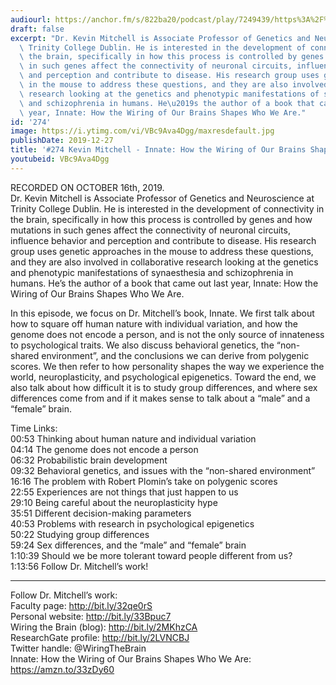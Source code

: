 ```yaml
---
audiourl: https://anchor.fm/s/822ba20/podcast/play/7249439/https%3A%2F%2Fd3ctxlq1ktw2nl.cloudfront.net%2Fproduction%2F2019-9-18%2F29808773-44100-2-8d691566511.m4a
draft: false
excerpt: "Dr. Kevin Mitchell is Associate Professor of Genetics and Neuroscience at\
  \ Trinity College Dublin. He is interested in the development of connectivity in\
  \ the brain, specifically in how this process is controlled by genes and how mutations\
  \ in such genes affect the connectivity of neuronal circuits, influence behavior\
  \ and perception and contribute to disease. His research group uses genetic approaches\
  \ in the mouse to address these questions, and they are also involved in collaborative\
  \ research looking at the genetics and phenotypic manifestations of synaesthesia\
  \ and schizophrenia in humans. He\u2019s the author of a book that came out last\
  \ year, Innate: How the Wiring of Our Brains Shapes Who We Are."
id: '274'
image: https://i.ytimg.com/vi/VBc9Ava4Dgg/maxresdefault.jpg
publishDate: 2019-12-27
title: '#274 Kevin Mitchell - Innate: How the Wiring of Our Brains Shapes Who We Are'
youtubeid: VBc9Ava4Dgg
---
```

<div class="timelinks">

RECORDED ON OCTOBER 16th, 2019.  
Dr. Kevin Mitchell is Associate Professor of Genetics and Neuroscience at Trinity College Dublin. He is interested in the development of connectivity in the brain, specifically in how this process is controlled by genes and how mutations in such genes affect the connectivity of neuronal circuits, influence behavior and perception and contribute to disease. His research group uses genetic approaches in the mouse to address these questions, and they are also involved in collaborative research looking at the genetics and phenotypic manifestations of synaesthesia and schizophrenia in humans. He’s the author of a book that came out last year, Innate: How the Wiring of Our Brains Shapes Who We Are.

In this episode, we focus on Dr. Mitchell’s book, Innate. We first talk about how to square off human nature with individual variation, and how the genome does not encode a person, and is not the only source of innateness to psychological traits. We also discuss behavioral genetics, the “non-shared environment”, and the conclusions we can derive from polygenic scores. We then refer to how personality shapes the way we experience the world, neuroplasticity, and psychological epigenetics. Toward the end, we also talk about how difficult it is to study group differences, and where sex differences come from and if it makes sense to talk about a “male” and a “female” brain.

Time Links:  
<time>00:53</time> Thinking about human nature and individual variation  
<time>04:14</time> The genome does not encode a person  
<time>06:32</time> Probabilistic brain development  
<time>09:32</time> Behavioral genetics, and issues with the “non-shared environment”   
<time>16:16</time> The problem with Robert Plomin’s take on polygenic scores  
<time>22:55</time> Experiences are not things that just happen to us  
<time>29:10</time> Being careful about the neuroplasticity hype  
<time>35:51</time> Different decision-making parameters  
<time>40:53</time> Problems with research in psychological epigenetics   
<time>50:22</time> Studying group differences  
<time>59:24</time> Sex differences, and the “male” and “female” brain  
<time>1:10:39</time> Should we be more tolerant toward people different from us?  
<time>1:13:56</time> Follow Dr. Mitchell’s work!

---

Follow Dr. Mitchell’s work:  
Faculty page: http://bit.ly/32qe0rS  
Personal website: http://bit.ly/33Bpuc7  
Wiring the Brain (blog): http://bit.ly/2MKhzCA  
ResearchGate profile: http://bit.ly/2LVNCBJ  
Twitter handle: @WiringTheBrain  
Innate: How the Wiring of Our Brains Shapes Who We Are: https://amzn.to/33zDy60
</div>

